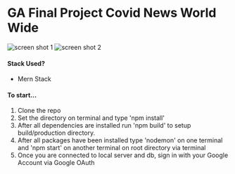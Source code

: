 # GA Final Project Covid News World Wide

<img src="https://imgur.com/AZtIggj" alt="screen shot 1" />
<img src="https://imgur.com/yoOiBjA" alt="screen shot 2" />


#### Stack Used?
- Mern Stack

 #### To start...
   1. Clone the repo
   2. Set the directory on terminal and type 'npm install'
   3. After all dependencies are installed run 'npm build' to setup build/production directory.
   4. After all packages have been installed type 'nodemon' on one terminal and 'npm start' on another terminal on root directory via terminal
   5. Once you are connected to local server and db, sign in with your Google Account via Google OAuth
